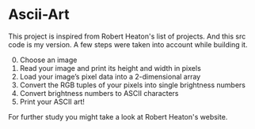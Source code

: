 # Ascii-Art

This project is inspired from Robert Heaton's list of projects. 
And this src code is my version.
A few steps were taken into account while building it. 

0. Choose an image
1. Read your image and print its height and width in pixels
2. Load your image’s pixel data into a 2-dimensional array
3. Convert the RGB tuples of your pixels into single brightness numbers
4. Convert brightness numbers to ASCII characters
5. Print your ASCII art! 

For further study you might take a look at Robert Heaton's website. 
